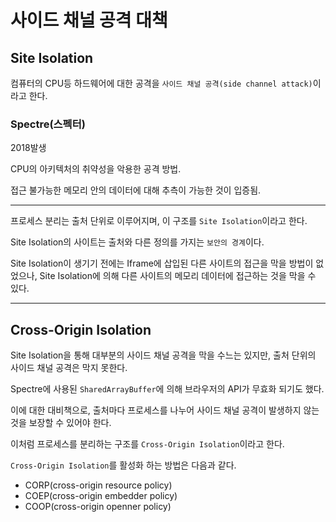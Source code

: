 # 사이드 채널 공격 대책

## Site Isolation

컴퓨터의 CPU등 하드웨어에 대한 공격을 `사이드 채널 공격(side channel attack)`이라고 한다.

### Spectre(스펙터)

2018발생

CPU의 아키텍처의 취약성을 악용한 공격 방법.

접근 불가능한 메모리 안의 데이터에 대해 추측이 가능한 것이 입증됨.

---

프로세스 분리는 출처 단위로 이루어지며, 이 구조를 `Site Isolation`이라고 한다.

Site Isolation의 사이트는 출처와 다른 정의를 가지는 `보안의 경계`이다.

Site Isolation이 생기기 전에는 Iframe에 삽입된 다른 사이트의 접근을 막을 방법이 없었으나, Site Isolation에 의해 다른 사이트의 메모리 데이터에 접근하는 것을 막을 수 있다.

---

## Cross-Origin Isolation

Site Isolation을 통해 대부분의 사이드 채널 공격을 막을 수느는 있지만, 출처 단위의 사이드 채널 공격은 막지 못한다.

Spectre에 사용된 `SharedArrayBuffer`에 의해 브라우저의 API가 무효화 되기도 했다.

이에 대한 대비책으로, 출처마다 프로세스를 나누어 사이드 채널 공격이 발생하지 않는 것을 보장할 수 있어야 한다.

이처럼 프로세스를 분리하는 구조를 `Cross-Origin Isolation`이라고 한다.

`Cross-Origin Isolation`를 활성화 하는 방법은 다음과 같다.

- CORP(cross-origin resource policy)
- COEP(cross-origin embedder policy)
- COOP(cross-origin openner policy)
